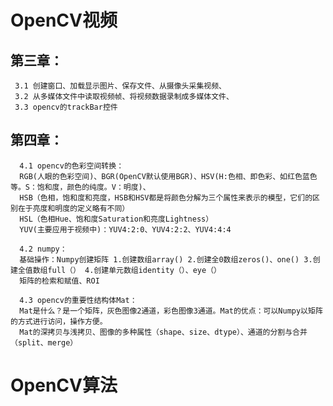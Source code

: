 # OpenCV视频

## 第三章：
     3.1 创建窗口、加载显示图片、保存文件、从摄像头采集视频、
     3.2 从多媒体文件中读取视频帧、将视频数据录制成多媒体文件、
     3.3 opencv的trackBar控件
      
## 第四章：
      4.1 opencv的色彩空间转换：
      RGB(人眼的色彩空间)、BGR(OpenCV默认使用BGR)、HSV(H:色相、即色彩、如红色蓝色等。S：饱和度，颜色的纯度。V：明度)、
      HSB（色相，饱和度和亮度，HSB和HSV都是将颜色分解为三个属性来表示的模型，它们的区别在于亮度和明度的定义略有不同）
      HSL（色相Hue、饱和度Saturation和亮度Lightness）
      YUV(主要应用于视频中)：YUV4:2:0、YUV4:2:2、YUV4:4:4
      
      4.2 numpy：
      基础操作：Numpy创建矩阵 1.创建数组array() 2.创建全0数组zeros()、one() 3.创建全值数组full（） 4.创建单元数组identity（）、eye（）
      矩阵的检索和赋值、ROI
      
      4.3 opencv的重要性结构体Mat：
      Mat是什么？是一个矩阵，灰色图像2通道，彩色图像3通道。Mat的优点：可以Numpy以矩阵的方式进行访问，操作方便。
      Mat的深拷贝与浅拷贝、图像的多种属性（shape、size、dtype）、通道的分割与合并（split、merge）
      
      
# OpenCV算法

